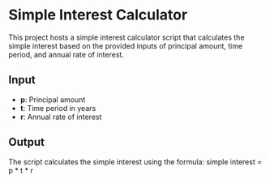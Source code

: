 # Simple Interest Calculator

This project hosts a simple interest calculator script that calculates the simple interest based on the provided inputs of principal amount, time period, and annual rate of interest.

## Input

- **p**: Principal amount
- **t**: Time period in years
- **r**: Annual rate of interest

## Output

The script calculates the simple interest using the formula:
simple interest = p * t * r
